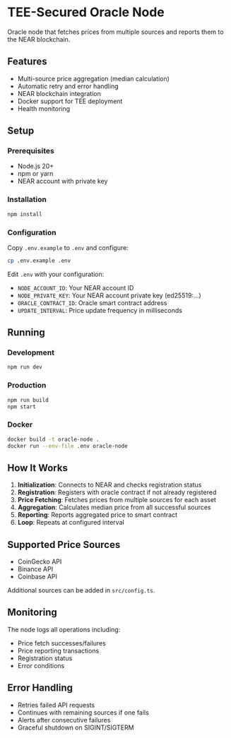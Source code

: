# TEE-Secured Oracle Node

Oracle node that fetches prices from multiple sources and reports them to the NEAR blockchain.

## Features

- Multi-source price aggregation (median calculation)
- Automatic retry and error handling
- NEAR blockchain integration
- Docker support for TEE deployment
- Health monitoring

## Setup

### Prerequisites

- Node.js 20+
- npm or yarn
- NEAR account with private key

### Installation

```bash
npm install
```

### Configuration

Copy `.env.example` to `.env` and configure:

```bash
cp .env.example .env
```

Edit `.env` with your configuration:
- `NODE_ACCOUNT_ID`: Your NEAR account ID
- `NODE_PRIVATE_KEY`: Your NEAR account private key (ed25519:...)
- `ORACLE_CONTRACT_ID`: Oracle smart contract address
- `UPDATE_INTERVAL`: Price update frequency in milliseconds

## Running

### Development

```bash
npm run dev
```

### Production

```bash
npm run build
npm start
```

### Docker

```bash
docker build -t oracle-node .
docker run --env-file .env oracle-node
```

## How It Works

1. **Initialization**: Connects to NEAR and checks registration status
2. **Registration**: Registers with oracle contract if not already registered
3. **Price Fetching**: Fetches prices from multiple sources for each asset
4. **Aggregation**: Calculates median price from all successful sources
5. **Reporting**: Reports aggregated price to smart contract
6. **Loop**: Repeats at configured interval

## Supported Price Sources

- CoinGecko API
- Binance API
- Coinbase API

Additional sources can be added in `src/config.ts`.

## Monitoring

The node logs all operations including:
- Price fetch successes/failures
- Price reporting transactions
- Registration status
- Error conditions

## Error Handling

- Retries failed API requests
- Continues with remaining sources if one fails
- Alerts after consecutive failures
- Graceful shutdown on SIGINT/SIGTERM